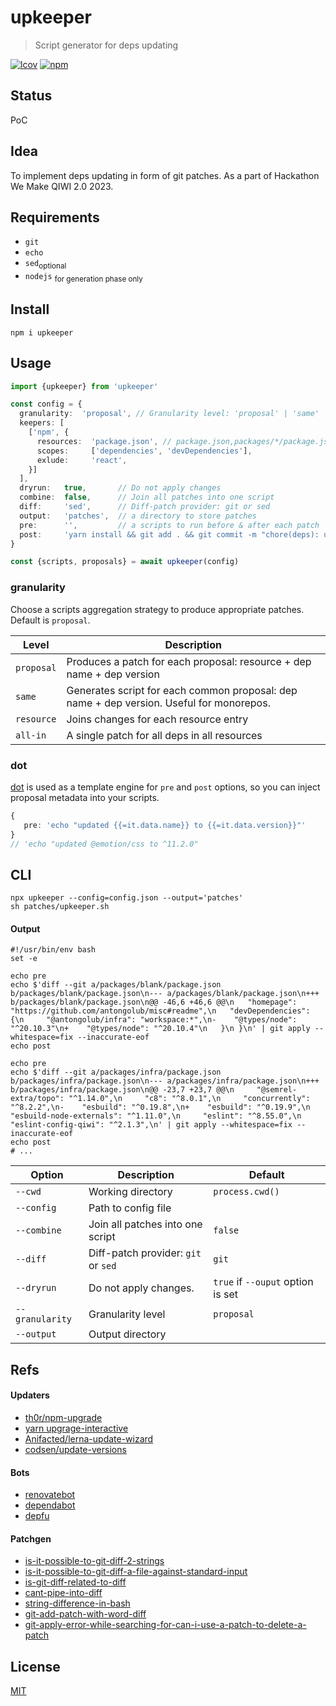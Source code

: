 # upkeeper
> Script generator for deps updating

[![lcov](https://img.shields.io/badge/dynamic/json?url=https%3A%2F%2Fgithub.com%2Fantongolub%2Fmisc%2Freleases%2Fdownload%2Flcov%2Flcov-sum.json&query=%24.scopes.packages_dep_upkeeper.max&label=lcov&color=brightgreen)](https://github.com/antongolub/misc/releases/download/lcov/lcov.info)
[![npm](https://img.shields.io/npm/v/upkeeper.svg?&color=white)](https://www.npmjs.com/package/upkeeper)

## Status 
PoC

## Idea
To implement deps updating in form of git patches. As a part of Hackathon We Make QIWI 2.0 2023.

## Requirements
* `git`
* `echo`
* `sed`<sub>optional</sub> 
* `nodejs` <sub>for generation phase only</sub>

## Install
```shell
npm i upkeeper
```

## Usage
```ts
import {upkeeper} from 'upkeeper'

const config = {
  granularity:  'proposal', // Granularity level: 'proposal' | 'same' | 'resource' | 'all-in'
  keepers: [
    ['npm', {
      resources:  'package.json', // package.json,packages/*/package.json
      scopes:     ['dependencies', 'devDependencies'],
      exlude:     'react',
    }]
  ],
  dryrun:   true,       // Do not apply changes
  combine:  false,      // Join all patches into one script
  diff:     'sed',      // Diff-patch provider: git or sed
  output:   'patches',  // a directory to store patches
  pre:      '',         // a scripts to run before & after each patch
  post:     'yarn install && git add . && git commit -m "chore(deps): update deps" && git push origin HEAD:refs/heads/up-deps'
}

const {scripts, proposals} = await upkeeper(config)
```
### granularity
Choose a scripts aggregation strategy to produce appropriate patches. Default is `proposal`.

| Level      | Description                                                                              |
|------------|------------------------------------------------------------------------------------------|
| `proposal` | Produces a patch for each proposal: resource + dep name + dep version                    |
| `same`     | Generates script for each common proposal: dep name + dep version. Useful for monorepos. |
| `resource` | Joins changes for each resource entry                                                    |
| `all-in`   | A single patch for all deps in all resources                                             |

### dot
[dot](https://github.com/olado/doT/blob/v2/examples/snippet.txt) is used as a template engine for `pre` and `post` options, so you can inject proposal metadata into your scripts.
```ts
{
   pre: 'echo "updated {{=it.data.name}} to {{=it.data.version}}"'
}
// 'echo "updated @emotion/css to ^11.2.0"
```

## CLI
```shell
npx upkeeper --config=config.json --output='patches'
sh patches/upkeeper.sh
```

#### Output
```shell
#!/usr/bin/env bash
set -e

echo pre
echo $'diff --git a/packages/blank/package.json b/packages/blank/package.json\n--- a/packages/blank/package.json\n+++ b/packages/blank/package.json\n@@ -46,6 +46,6 @@\n   "homepage": "https://github.com/antongolub/misc#readme",\n   "devDependencies": {\n     "@antongolub/infra": "workspace:*",\n-    "@types/node": "^20.10.3"\n+    "@types/node": "^20.10.4"\n   }\n }\n' | git apply --whitespace=fix --inaccurate-eof
echo post

echo pre
echo $'diff --git a/packages/infra/package.json b/packages/infra/package.json\n--- a/packages/infra/package.json\n+++ b/packages/infra/package.json\n@@ -23,7 +23,7 @@\n     "@semrel-extra/topo": "^1.14.0",\n     "c8": "^8.0.1",\n     "concurrently": "^8.2.2",\n-    "esbuild": "^0.19.8",\n+    "esbuild": "^0.19.9",\n     "esbuild-node-externals": "^1.11.0",\n     "eslint": "^8.55.0",\n     "eslint-config-qiwi": "^2.1.3",\n' | git apply --whitespace=fix --inaccurate-eof
echo post
# ...
```

| Option          | Description                         | Default                           |
|-----------------|-------------------------------------|-----------------------------------|
| `--cwd`         | Working directory                   | `process.cwd()`                   |
| `--config`      | Path to config file                 |                                   |
| `--combine`     | Join all patches into one script    | `false`                           |
| `--diff`        | Diff-patch provider: `git` or `sed` | `git`                             |
| `--dryrun`      | Do not apply changes.               | `true` if `--ouput` option is set |
| `--granularity` | Granularity level                   | `proposal`                        |
| `--output`      | Output directory                    |                                   |

## Refs
#### Updaters
* [th0r/npm-upgrade](https://github.com/th0r/npm-upgrade)
* [yarn upgrage-interactive](https://github.com/search?q=repo%3Ayarnpkg%2Fberry%20upgrade-interactive&type=code)
* [Anifacted/lerna-update-wizard](https://github.com/Anifacted/lerna-update-wizard)
* [codsen/update-versions](https://github.com/codsen/codsen/tree/main/packages/update-versions)

#### Bots
* [renovatebot](https://github.com/renovatebot)
* [dependabot](https://github.com/dependabot)
* [depfu](https://depfu.com/for-open-source)

#### Patchgen
* [is-it-possible-to-git-diff-2-strings](https://stackoverflow.com/questions/45853613/is-it-possible-to-git-diff-2-strings)
* [is-it-possible-to-git-diff-a-file-against-standard-input](https://stackoverflow.com/questions/15270970/is-it-possible-to-git-diff-a-file-against-standard-input)
* [is-git-diff-related-to-diff](https://unix.stackexchange.com/questions/356652/is-git-diff-related-to-diff)
* [cant-pipe-into-diff](https://unix.stackexchange.com/questions/922/cant-pipe-into-diff)
* [string-difference-in-bash](https://stackoverflow.com/questions/454427/string-difference-in-bash/454549#454549)
* [git-add-patch-with-word-diff](https://stackoverflow.com/questions/49058817/git-add-patch-with-word-diff)
* [git-apply-error-while-searching-for-can-i-use-a-patch-to-delete-a-patch](https://stackoverflow.com/questions/75061063/git-apply-error-while-searching-for-can-i-use-a-patch-to-delete-a-patch)

## License
[MIT](./LICENSE)
